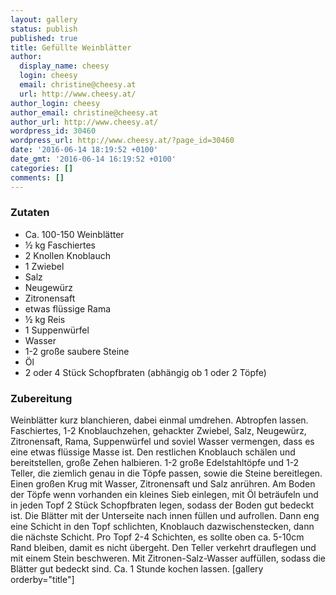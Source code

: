 ```yaml
---
layout: gallery
status: publish
published: true
title: Gefüllte Weinblätter
author:
  display_name: cheesy
  login: cheesy
  email: christine@cheesy.at
  url: http://www.cheesy.at/
author_login: cheesy
author_email: christine@cheesy.at
author_url: http://www.cheesy.at/
wordpress_id: 30460
wordpress_url: http://www.cheesy.at/?page_id=30460
date: '2016-06-14 18:19:52 +0100'
date_gmt: '2016-06-14 16:19:52 +0100'
categories: []
comments: []
---
```

### Zutaten
* Ca. 100-150 Weinblätter
* ½ kg Faschiertes
* 2 Knollen Knoblauch
* 1 Zwiebel
* Salz
* Neugewürz
* Zitronensaft
* etwas flüssige Rama
* ½ kg Reis
* 1 Suppenwürfel
* Wasser
* 1-2 große saubere Steine
* Öl
* 2 oder 4 Stück Schopfbraten (abhängig ob 1 oder 2 Töpfe)
### Zubereitung
Weinblätter kurz blanchieren, dabei einmal umdrehen. Abtropfen lassen. Faschiertes, 1-2 Knoblauchzehen, gehackter Zwiebel, Salz, Neugewürz, Zitronensaft, Rama, Suppenwürfel und soviel Wasser vermengen, dass es eine etwas flüssige Masse ist. Den restlichen Knoblauch schälen und bereitstellen, große Zehen halbieren. 1-2 große Edelstahltöpfe und 1-2 Teller, die ziemlich genau in die Töpfe passen, sowie die Steine bereitlegen. Einen großen Krug mit Wasser, Zitronensaft und Salz anrühren. Am Boden der Töpfe wenn vorhanden ein kleines Sieb einlegen, mit Öl beträufeln und in jeden Topf 2 Stück Schopfbraten legen, sodass der Boden gut bedeckt ist. Die Blätter mit der Unterseite nach innen füllen und aufrollen. Dann eng eine Schicht in den Topf schlichten, Knoblauch dazwischenstecken, dann die nächste Schicht. Pro Topf 2-4 Schichten, es sollte oben ca. 5-10cm Rand bleiben, damit es nicht übergeht. Den Teller verkehrt drauflegen und mit einem Stein beschweren. Mit Zitronen-Salz-Wasser auffüllen, sodass die Blätter gut bedeckt sind. Ca. 1 Stunde kochen lassen.
[gallery orderby="title"]
